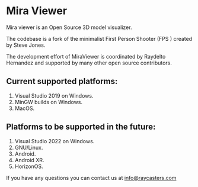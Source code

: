 # Mira Viewer

Mira viewer is an Open Source 3D model visualizer.

The codebase is a fork of the minimalist First Person Shooter (FPS ) created by Steve Jones. 

The development effort of MiraViewer is coordinated by Raydelto Hernandez and supported by many other open source contributors.

## Current supported platforms:

1. Visual Studio 2019 on Windows.
1. MinGW builds on Windows.
1. MacOS.

## Platforms to be supported in the future:
1. Visual Studio 2022 on Windows.
1. GNU/Linux.
1. Android.
1. Android XR.
1. HorizonOS.

If you have any questions you can contact us at info@raycasters.com

